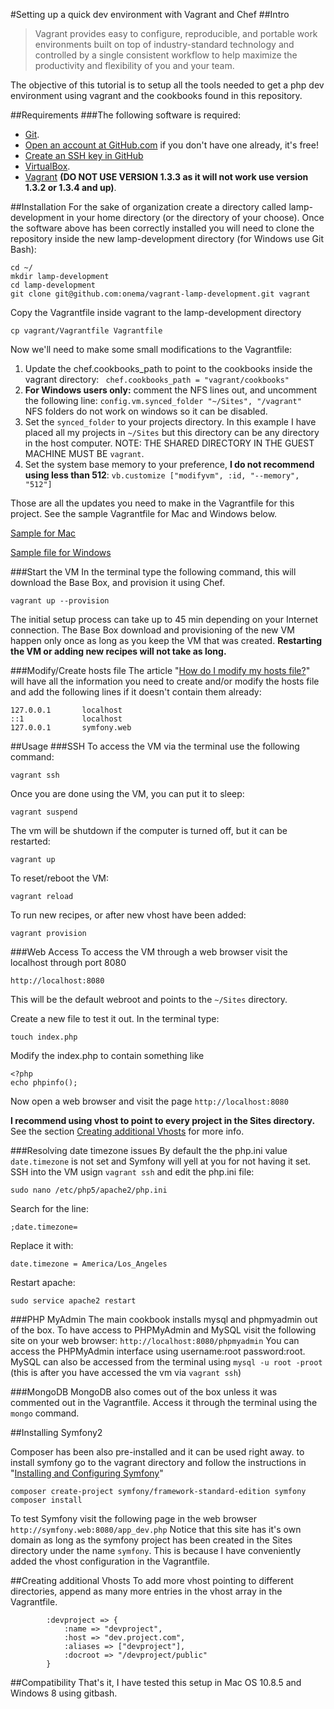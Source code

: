 #Setting up a quick dev environment with Vagrant and Chef
##Intro
> Vagrant provides easy to configure, reproducible, and portable work environments built on top of industry-standard technology and controlled by a single consistent workflow to help maximize the productivity and flexibility of you and your team.

The objective of this tutorial is to setup all the tools needed to 
get a php dev environment using vagrant and the cookbooks found in this 
repository.

##Requirements
###The following software is required: 
 - [Git](http://git-scm.com/downloads).
 - [Open an account at GitHub.com](https://github.com) if you don't have one already, it's free! 
 - [Create an SSH key in GitHub](https://help.github.com/articles/generating-ssh-keys)
 - [VirtualBox](https://www.virtualbox.org/wiki/Downloads).
 - [Vagrant](http://downloads.vagrantup.com/) **(DO NOT USE VERSION 1.3.3 as it will not work use version 1.3.2 or 1.3.4 and up)**.



##Installation
For the sake of organization create a directory called lamp-development in your 
home directory (or the directory of your choose). 
Once the software above has been correctly installed you will need to clone the 
repository inside the new lamp-development directory (for Windows use Git Bash):

```
cd ~/
mkdir lamp-development
cd lamp-development
git clone git@github.com:onema/vagrant-lamp-development.git vagrant
```

Copy the Vagrantfile inside vagrant to the lamp-development directory

``` 
cp vagrant/Vagrantfile Vagrantfile
```

Now we'll need to make some small modifications to the Vagrantfile:

 1. Update the chef.cookbooks_path to point to the cookbooks inside the vagrant directory:
``` chef.cookbooks_path = "vagrant/cookbooks"```
 2. **For Windows users only:** comment the NFS lines out, and uncomment the following line:
```config.vm.synced_folder "~/Sites", "/vagrant"```  
NFS folders do not work on windows so it can be disabled.
 3. Set the ```synced_folder``` to your projects directory. In this example I have placed all my projects in 
```~/Sites``` but this directory can be any directory in the host computer. NOTE: THE SHARED DIRECTORY IN THE GUEST MACHINE MUST BE ```vagrant```.
 4. Set the system base memory to your preference, **I do not recommend using less than 512**:
```vb.customize ["modifyvm", :id, "--memory", "512"]```

Those are all the updates you need to make in the Vagrantfile for this project. 
See the sample Vagrantfile for Mac and Windows below.

[Sample for Mac](Vagrantfile-mac.md)


[Sample file for Windows](Vagrantfile-windows.md)


###Start the VM
In the terminal type the following command, this will download the Base Box, and provision 
it using Chef. 
```
vagrant up --provision
```

The initial setup process can take up to 45 min depending on your Internet connection. 
The Base Box download and provisioning of the new VM happen only once as long as you keep the VM that was created. 
**Restarting the VM or adding new recipes will not take as long.**

###Modify/Create hosts file
The article "[How do I modify my hosts file?](http://www.rackspace.com/knowledge_center/article/how-do-i-modify-my-hosts-file)" 
will have all the information you need to create and/or modify the hosts file and add the following lines if it doesn't contain them already:
```
127.0.0.1       localhost
::1             localhost
127.0.0.1       symfony.web

```
 

##Usage
###SSH
To access the VM via the terminal use the following command:
```
vagrant ssh
``` 

Once you are done using the VM, you can put it to sleep:
```
vagrant suspend
``` 

The vm will be shutdown if the computer is turned off, but it can be restarted:
```
vagrant up
``` 

To reset/reboot the VM:
```
vagrant reload 
```

To run new recipes, or after new vhost have been added:
```
vagrant provision
```

###Web Access
To access the VM through a web browser visit the localhost through port 8080 
```
http://localhost:8080
``` 

This will be the default webroot and points to the ```~/Sites``` directory.  

Create a new file to test it out. In the terminal type:
```
touch index.php
```
Modify the index.php to contain something like 

```
<?php 
echo phpinfo();
```
Now open a web browser and visit the page ```http://localhost:8080```

**I recommend using vhost to point to every project in the Sites directory.**
See the section [Creating additional Vhosts](tutorial.md#creating-additional-vhosts)
for more info.

###Resolving date timezone issues
By default the the php.ini value ```date.timezone``` is not set and Symfony 
will yell at you for not having it set. 
SSH into the VM usign ```vagrant ssh``` and edit the php.ini file:

```
sudo nano /etc/php5/apache2/php.ini 
``` 
Search for the line: 
```
;date.timezone=
```
Replace it with:
```
date.timezone = America/Los_Angeles
```
Restart apache:
```
sudo service apache2 restart
```

###PHP MyAdmin
The main cookbook installs mysql and phpmyadmin out of the box. To have access to 
PHPMyAdmin and MySQL visit the following site on your web browser: ```http://localhost:8080/phpmyadmin```
You can access the PHPMyAdmin interface using username:root password:root. MySQL 
can also be accessed from the terminal using ```mysql -u root -proot``` (this is after you have accessed the vm via ```vagrant ssh```)

###MongoDB
MongoDB also comes out of the box unless it was commented out in the Vagrantfile. Access it through the terminal using the ```mongo``` command.

##Installing Symfony2

Composer has been also pre-installed and it can be used right away. to install symfony go to the vagrant directory and 
follow the instructions in "[Installing and Configuring Symfony](http://symfony.com/doc/current/book/installation.html)"

```
composer create-project symfony/framework-standard-edition symfony
composer install
```

To test Symfony visit the following page in the web browser ```http://symfony.web:8080/app_dev.php```
Notice that this site has it's own domain as long as the symfony project has been 
created in the Sites directory under the name ```symfony```. This is because I have 
conveniently added the vhost configuration in the Vagrantfile.

##Creating additional Vhosts
To add more vhost pointing to different directories, append as many more entries in the 
vhost array in the Vagrantfile. 

```
        :devproject => {
            :name => "devproject",
            :host => "dev.project.com", 
            :aliases => ["devproject"],
            :docroot => "/devproject/public"
        }
```

##Compatibility
That's it, I have tested this setup in Mac OS 10.8.5 and Windows 8 using gitbash.
